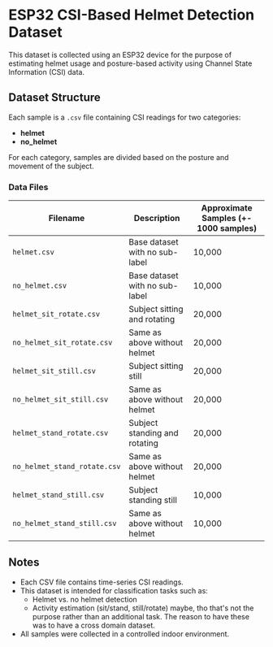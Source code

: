 # ESP32 CSI-Based Helmet Detection Dataset

This dataset is collected using an ESP32 device for the purpose of estimating helmet usage and posture-based activity using Channel State Information (CSI) data.

## Dataset Structure

Each sample is a `.csv` file containing CSI readings for two categories:
- **helmet**
- **no_helmet**

For each category, samples are divided based on the posture and movement of the subject.

### Data Files

| Filename                     | Description                       |Approximate Samples (+- 1000 samples)|
|-----------------------------|-----------------------------------|---------|
| `helmet.csv`                | Base dataset with no sub-label    | 10,000  |
| `no_helmet.csv`             | Base dataset with no sub-label    | 10,000  |
| `helmet_sit_rotate.csv`     | Subject sitting and rotating      | 20,000  |
| `no_helmet_sit_rotate.csv`  | Same as above without helmet      | 20,000  |
| `helmet_sit_still.csv`      | Subject sitting still             | 20,000  |
| `no_helmet_sit_still.csv`   | Same as above without helmet      | 20,000  |
| `helmet_stand_rotate.csv`   | Subject standing and rotating     | 20,000  |
| `no_helmet_stand_rotate.csv`| Same as above without helmet      | 20,000  |
| `helmet_stand_still.csv`    | Subject standing still            | 10,000  |
| `no_helmet_stand_still.csv` | Same as above without helmet      | 10,000  |

## Notes

- Each CSV file contains time-series CSI readings.
- This dataset is intended for classification tasks such as:
  - Helmet vs. no helmet detection
  - Activity estimation (sit/stand, still/rotate) maybe, tho that's not the purpose rather than an additional task. The reason to have these was to have a cross domain dataset.
- All samples were collected in a controlled indoor environment.
